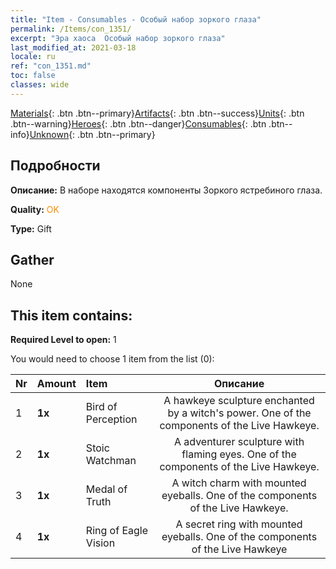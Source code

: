 ```yaml
---
title: "Item - Consumables - Особый набор зоркого глаза"
permalink: /Items/con_1351/
excerpt: "Эра хаоса  Особый набор зоркого глаза"
last_modified_at: 2021-03-18
locale: ru
ref: "con_1351.md"
toc: false
classes: wide
---
```

 [Materials](/ru/Items/){: .btn .btn--primary}[Artifacts](/ru/Items/Artifacts/){: .btn .btn--success}[Units](/ru/Items/Units/){: .btn .btn--warning}[Heroes](/ru/Items/Heroes/){: .btn .btn--danger}[Consumables](/ru/Items/Consumables/){: .btn .btn--info}[Unknown](/ru/Items/Unknown/){: .btn .btn--primary}

## Подробности
 **Описание:** В наборе находятся компоненты Зоркого ястребиного глаза.

 **Quality:** <span style="color: #FF8C00">OK</span>

 **Type:** Gift

## Gather

  None

## This item contains:

 **Required Level to open:** 1

 You would need to choose 1 item from the list (0):

  | Nr | Amount |     Item    | Описание |
  |:---|:-------|:------------|:-----------:|
  | 1 |  **1x** | Bird of Perception | A hawkeye sculpture enchanted by a witch's power. One of the components of the Live Hawkeye.  | 
  | 2 |  **1x** | Stoic Watchman | A adventurer sculpture with flaming eyes. One of the components of the Live Hawkeye.  | 
  | 3 |  **1x** | Medal of Truth | A witch charm with mounted eyeballs. One of the components of the Live Hawkeye.  | 
  | 4 |  **1x** | Ring of Eagle Vision | A secret ring with mounted eyeballs. One of the components of the Live Hawkeye  | 
